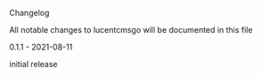 Changelog

All notable changes to lucentcmsgo will be documented in this file

0.1.1 - 2021-08-11

initial release
